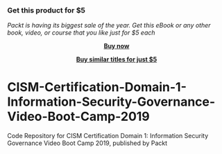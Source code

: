
### Get this product for $5

<i>Packt is having its biggest sale of the year. Get this eBook or any other book, video, or course that you like just for $5 each</i>


<b><p align='center'>[Buy now](https://packt.link/9781838987923)</p></b>


<b><p align='center'>[Buy similar titles for just $5](https://subscription.packtpub.com/search)</p></b>


# CISM-Certification-Domain-1-Information-Security-Governance-Video-Boot-Camp-2019
Code Repository for CISM Certification Domain 1: Information Security Governance Video Boot Camp 2019, published by Packt
